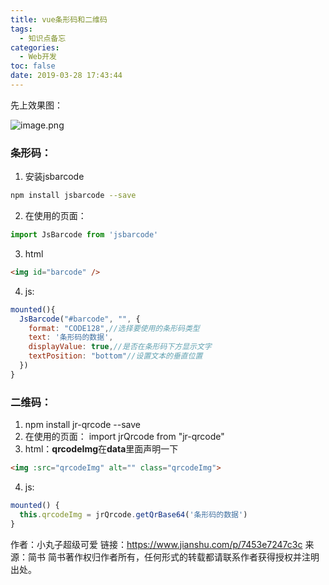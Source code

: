 ```yaml
---
title: vue条形码和二维码
tags:
  - 知识点备忘
categories:
  - Web开发
toc: false
date: 2019-03-28 17:43:44
---
```


先上效果图：

![image.png](http://blogimage.houjiyi.com/Fj469wO3rqk9MbPqM0lh4bVQusYO)
<!--more-->
### 条形码：
1. 安装jsbarcode
```bash 
npm install jsbarcode --save
```
2. 在使用的页面：
```javascript
import JsBarcode from 'jsbarcode'
```

3. html
```html
<img id="barcode" />
```
4. js: 
```javascript
mounted(){            
  JsBarcode("#barcode", "", {
    format: "CODE128",//选择要使用的条形码类型                
    text: '条形码的数据',                
    displayValue: true,//是否在条形码下方显示文字                
    textPosition: "bottom"//设置文本的垂直位置            
  })                 
}
```

### 二维码：
1. npm install jr-qrcode --save
2. 在使用的页面：  import jrQrcode from "jr-qrcode"
3. html：**qrcodeImg**在**data**里面声明一下
```html
<img :src="qrcodeImg" alt="" class="qrcodeImg">
```
4. js:
```javascript
mounted() {            
  this.qrcodeImg = jrQrcode.getQrBase64('条形码的数据')        
}
```

作者：小丸子超级可爱
链接：https://www.jianshu.com/p/7453e7247c3c
来源：简书
简书著作权归作者所有，任何形式的转载都请联系作者获得授权并注明出处。
